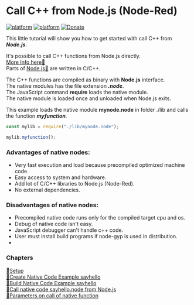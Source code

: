 # Call C++ from Node.js (Node-Red)
[![platform](https://img.shields.io/badge/platform-Node--RED-red)](https://nodered.org)
[![platform](https://img.shields.io/badge/platform-Raspberry--Pi-ff69b4)](https://www.raspberrypi.com/)
[![Donate](https://img.shields.io/badge/Donate-PayPal-blue.svg)](https://www.paypal.com/cgi-bin/webscr?cmd=_s-xclick&hosted_button_id=ZDRCZBQFWV3A6)

This little tutorial will show you how to get started with call C++ from ***Node.js***.<br>

It's possible to call C++ functions from Node.js directly.<br>
[More Info here📌](https://nodejs.org/api/n-api.html)<br>
Parts of [Node.js📌](https://github.com/nodejs/node/tree/main/deps) are written in C/C++.<br>

The C++ functions are compiled as binary with **Node.js** interface.<br>
The native modules has the file extension ***.node***.<br>
The JavaScript command **require** loads the native module.<br>
The native module is loaded once and unloaded when Node.js exits.  

This example loads the native module **mynode.node** in folder ./lib and calls the function ***myfunction***.

```javascript
const mylib = require("./lib/mynode.node");

mylib.myfunction();
```

### Advantages of native nodes:
- Very fast execution and load because precompiled optimized machine code.
- Easy access to system and hardware.
- Add lot of C/C++ libraries to Node.js (Node-Red).
- No external dependencies.

### Disadvantages of native nodes:
- Precompiled native code runs only for the compiled target cpu and os.
- Debug of native code isn't easy.
- JavaScript debugger can't handle c++ code.
- User must install build programs if node-gyp is used in distribution.
- 

### Chapters
[🧾Setup](setup.md)<br>
[🧾Create Native Code Example sayhello](create.md)<br>
[🧾Build Native Code Example sayhello ](build.md)<br>
[🧾Call native code sayhello.node from Node.js ](call.md)<br>
[🧾Parameters on call of native function ](parameters.md)<br>